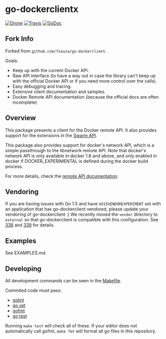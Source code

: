 # go-dockerclientx

[![Drone](https://drone.io/github.com/cloudimmunity/go-dockerclientx/status.png)](https://drone.io/github.com/cloudimmunity/go-dockerclientx/latest)
[![Travis](https://img.shields.io/travis/cloudimmunity/go-dockerclientx.svg?style=flat-square)](https://travis-ci.org/cloudimmunity/go-dockerclientx)
[![GoDoc](https://img.shields.io/badge/api-Godoc-blue.svg?style=flat-square)](https://godoc.org/github.com/cloudimmunity/go-dockerclientx)

## Fork Info

Forked from `github.com/fsouza/go-dockerclient`.

Goals:

* Keep up with the current Docker API.
* Raw API interface (to have a way out in case the library can't keep up with the official Docker API or if you need more control over the calls).
* Easy debugging and tracing.
* Extensive client documentation and samples.
* Docker Remote API documentation (because the official docs are often incomplete)

## Overview

This package presents a client for the Docker remote API. It also provides
support for the extensions in the [Swarm API](https://docs.docker.com/swarm/API/).

This package also provides support for docker's network API, which is a simple
passthrough to the libnetwork remote API.  Note that docker's network API is
only available in docker 1.8 and above, and only enabled in docker if
DOCKER_EXPERIMENTAL is defined during the docker build process.

For more details, check the [remote API documentation](http://docs.docker.com/en/latest/reference/api/docker_remote_api/).

## Vendoring

If you are having issues with Go 1.5 and have `GO15VENDOREXPERIMENT` set with an application that has go-dockerclient vendored,
please update your vendoring of go-dockerclient :) We recently moved the `vendor` directory to `external` so that go-dockerclient
is compatible with this configuration. See [338](https://github.com/fsouza/go-dockerclient/issues/338) and [339](https://github.com/fsouza/go-dockerclient/pull/339)
for details.

## Examples

See EXAMPLES.md.

## Developing

All development commands can be seen in the [Makefile](Makefile).

Commited code must pass:

* [golint](https://github.com/golang/lint)
* [go vet](https://godoc.org/golang.org/x/tools/cmd/vet)
* [gofmt](https://golang.org/cmd/gofmt)
* [go test](https://golang.org/cmd/go/#hdr-Test_packages)

Running `make test` will check all of these. If your editor does not automatically call gofmt, `make fmt` will format all go files in this repository.
